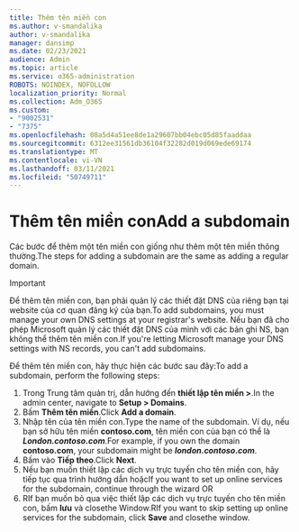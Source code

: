```yaml
---
title: Thêm tên miền con
ms.author: v-smandalika
author: v-smandalika
manager: dansimp
ms.date: 02/23/2021
audience: Admin
ms.topic: article
ms.service: o365-administration
ROBOTS: NOINDEX, NOFOLLOW
localization_priority: Normal
ms.collection: Adm_O365
ms.custom:
- "9002531"
- "7375"
ms.openlocfilehash: 08a5d4a51ee8de1a29607bb04ebc05d85faaddaa
ms.sourcegitcommit: 6312ee31561db36104f32282d019d069ede69174
ms.translationtype: MT
ms.contentlocale: vi-VN
ms.lasthandoff: 03/11/2021
ms.locfileid: "50749711"
---
```

# <a name="add-a-subdomain"></a><span data-ttu-id="b8e00-102">Thêm tên miền con</span><span class="sxs-lookup"><span data-stu-id="b8e00-102">Add a subdomain</span></span>

<span data-ttu-id="b8e00-103">Các bước để thêm một tên miền con giống như thêm một tên miền thông thường.</span><span class="sxs-lookup"><span data-stu-id="b8e00-103">The steps for adding a subdomain are the same as adding a regular domain.</span></span> 

> [!IMPORTANT]
> <span data-ttu-id="b8e00-104">Để thêm tên miền con, bạn phải quản lý các thiết đặt DNS của riêng bạn tại website của cơ quan đăng ký của bạn.</span><span class="sxs-lookup"><span data-stu-id="b8e00-104">To add subdomains, you must manage your own DNS settings at your registrar's website.</span></span> <span data-ttu-id="b8e00-105">Nếu bạn đã cho phép Microsoft quản lý các thiết đặt DNS của mình với các bản ghi NS, bạn không thể thêm tên miền con.</span><span class="sxs-lookup"><span data-stu-id="b8e00-105">If you're letting Microsoft manage your DNS settings with NS records, you can't add subdomains.</span></span> 

<span data-ttu-id="b8e00-106">Để thêm tên miền con, hãy thực hiện các bước sau đây:</span><span class="sxs-lookup"><span data-stu-id="b8e00-106">To add a subdomain, perform the following steps:</span></span>

1. <span data-ttu-id="b8e00-107">Trong Trung tâm quản trị, dẫn hướng đến **thiết lập tên miền >**.</span><span class="sxs-lookup"><span data-stu-id="b8e00-107">In the admin center, navigate to **Setup > Domains**.</span></span>
2. <span data-ttu-id="b8e00-108">Bấm **Thêm tên miền**.</span><span class="sxs-lookup"><span data-stu-id="b8e00-108">Click **Add a domain**.</span></span>
3. <span data-ttu-id="b8e00-109">Nhập tên của tên miền con.</span><span class="sxs-lookup"><span data-stu-id="b8e00-109">Type the name of the subdomain.</span></span> <span data-ttu-id="b8e00-110">Ví dụ, nếu bạn sở hữu tên miền **contoso.com**, tên miền con của bạn có thể là **_London.contoso.com_**.</span><span class="sxs-lookup"><span data-stu-id="b8e00-110">For example, if you own the domain **contoso.com**, your subdomain might be **_london.contoso.com_**.</span></span>
4. <span data-ttu-id="b8e00-111">Bấm vào **Tiếp theo**.</span><span class="sxs-lookup"><span data-stu-id="b8e00-111">Click **Next**.</span></span>
5. <span data-ttu-id="b8e00-112">Nếu bạn muốn thiết lập các dịch vụ trực tuyến cho tên miền con, hãy tiếp tục qua trình hướng dẫn hoặc</span><span class="sxs-lookup"><span data-stu-id="b8e00-112">If you want to set up online services for the subdomain, continue through the wizard OR</span></span>
6. <span data-ttu-id="b8e00-113">RIf bạn muốn bỏ qua việc thiết lập các dịch vụ trực tuyến cho tên miền con, bấm **lưu** và closethe Window.</span><span class="sxs-lookup"><span data-stu-id="b8e00-113">RIf you want to skip setting up online services for the subdomain, click **Save** and closethe window.</span></span>

